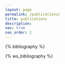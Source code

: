 ```yaml
---
layout: page
permalink: /publications/
title: publications
description: 
nav: true
nav_order: 2
---
```


<!-- _pages/publications.md -->
<div class="papers">

{% bibliography %}

</div>

<div class="workshop papers">

{% ws_bibliography %}

</div>